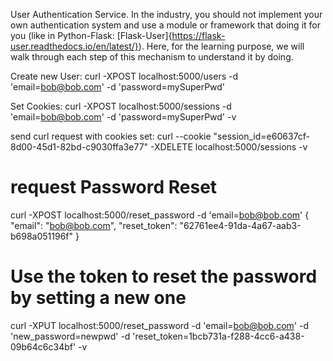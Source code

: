 User Authentication Service.
In the industry, you should not implement your own authentication system and use a module or framework 
that doing it for you (like in Python-Flask: [Flask-User]{https://flask-user.readthedocs.io/en/latest/}). 
Here, for the learning purpose, we will walk through each step of this 
mechanism to understand it by doing.

Create new User:
curl -XPOST localhost:5000/users -d 'email=bob@bob.com' -d 'password=mySuperPwd'

Set Cookies:
curl -XPOST localhost:5000/sessions -d 'email=bob@bob.com' -d 'password=mySuperPwd' -v 

send curl request with cookies set: 
curl --cookie "session_id=e60637cf-8d00-45d1-82bd-c9030ffa3e77" -XDELETE localhost:5000/sessions -v

# request Password Reset
curl -XPOST localhost:5000/reset_password -d 'email=bob@bob.com'
{
  "email": "bob@bob.com", 
  "reset_token": "62761ee4-91da-4a67-aab3-b698a051196f"
}

# Use the token to reset the password by setting a new one
curl -XPUT localhost:5000/reset_password -d 'email=bob@bob.com' -d 'new_password=newpwd' -d 'reset_token=1bcb731a-f288-4cc6-a438-09b64c6c34bf' -v 

